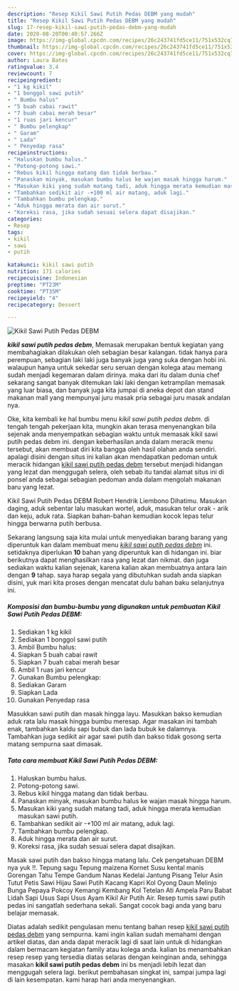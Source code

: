 ```yaml
---
description: "Resep Kikil Sawi Putih Pedas DEBM yang mudah"
title: "Resep Kikil Sawi Putih Pedas DEBM yang mudah"
slug: 17-resep-kikil-sawi-putih-pedas-debm-yang-mudah
date: 2020-08-20T00:40:57.266Z
image: https://img-global.cpcdn.com/recipes/26c243741fd5ce11/751x532cq70/kikil-sawi-putih-pedas-debm-foto-resep-utama.jpg
thumbnail: https://img-global.cpcdn.com/recipes/26c243741fd5ce11/751x532cq70/kikil-sawi-putih-pedas-debm-foto-resep-utama.jpg
cover: https://img-global.cpcdn.com/recipes/26c243741fd5ce11/751x532cq70/kikil-sawi-putih-pedas-debm-foto-resep-utama.jpg
author: Laura Bates
ratingvalue: 3.4
reviewcount: 7
recipeingredient:
- "1 kg kikil"
- "1 bonggol sawi putih"
- " Bumbu halus"
- "5 buah cabai rawit"
- "7 buah cabai merah besar"
- "1 ruas jari kencur"
- " Bumbu pelengkap"
- " Garam"
- " Lada"
- " Penyedap rasa"
recipeinstructions:
- "Haluskan bumbu halus."
- "Potong-potong sawi."
- "Rebus kikil hingga matang dan tidak berbau."
- "Panaskan minyak, masukan bumbu halus ke wajan masak hingga harum."
- "Masukan kiki yang sudah matang tadi, aduk hingga merata kemudian masukan sawi putih."
- "Tambahkan sedikit air -+100 ml air matang, aduk lagi."
- "Tambahkan bumbu pelengkap."
- "Aduk hingga merata dan air surut."
- "Koreksi rasa, jika sudah sesuai selera dapat disajikan."
categories:
- Resep
tags:
- kikil
- sawi
- putih

katakunci: kikil sawi putih 
nutrition: 171 calories
recipecuisine: Indonesian
preptime: "PT23M"
cooktime: "PT35M"
recipeyield: "4"
recipecategory: Dessert

---
```



![Kikil Sawi Putih Pedas DEBM](https://img-global.cpcdn.com/recipes/26c243741fd5ce11/751x532cq70/kikil-sawi-putih-pedas-debm-foto-resep-utama.jpg)

<b><i>kikil sawi putih pedas debm</i></b>, Memasak merupakan bentuk kegiatan yang membahagiakan dilakukan oleh sebagian besar kalangan. tidak hanya para perempuan, sebagian laki laki juga banyak juga yang suka dengan hobi ini. walaupun hanya untuk sekedar seru seruan dengan kolega atau memang sudah menjadi kegemaran dalam dirinya. maka dari itu dalam dunia chef sekarang sangat banyak ditemukan laki laki dengan ketrampilan memasak yang luar biasa, dan banyak juga kita jumpai di aneka depot dan stand makanan mall yang mempunyai juru masak pria sebagai juru masak andalan nya.

Oke, kita kembali ke hal bumbu menu <i>kikil sawi putih pedas debm</i>. di tengah tengah pekerjaan kita, mungkin akan terasa menyenangkan bila sejenak anda menyempatkan sebagian waktu untuk memasak kikil sawi putih pedas debm ini. dengan keberhasilan anda dalam meracik menu tersebut, akan membuat diri kita bangga oleh hasil olahan anda sendiri. apalagi disini dengan situs ini kalian akan mendapatkan pedoman untuk meracik hidangan <u>kikil sawi putih pedas debm</u> tersebut menjadi hidangan yang lezat dan menggugah selera, oleh sebab itu tandai alamat situs ini di ponsel anda sebagai sebagian pedoman anda dalam mengolah makanan baru yang lezat.

Kikil Sawi Putih Pedas DEBM Robert Hendrik Liembono Dihatimu. Masukan daging, aduk sebentar lalu masukan wortel, aduk, masukan telur orak - arik dan keju, aduk rata. Siapkan bahan-bahan kemudian kocok lepas telur hingga berwarna putih berbusa.


Sekarang langsung saja kita mulai untuk menyediakan barang barang yang diperuntuk kan dalam membuat menu <u><i>kikil sawi putih pedas debm</i></u> ini. setidaknya diperlukan <b>10</b> bahan yang diperuntuk kan di hidangan ini. biar berikutnya dapat menghasilkan rasa yang lezat dan nikmat. dan juga sediakan waktu kalian sejenak, karena kalian akan membuatnya antara lain dengan <b>9</b> tahap. saya harap segala yang dibutuhkan sudah anda siapkan disini, yuk mari kita proses dengan mencatat dulu bahan baku selanjutnya ini.

<!--inarticleads1-->

##### Komposisi dan bumbu-bumbu yang digunakan untuk pembuatan Kikil Sawi Putih Pedas DEBM:

1. Sediakan 1 kg kikil
1. Sediakan 1 bonggol sawi putih
1. Ambil  Bumbu halus:
1. Siapkan 5 buah cabai rawit
1. Siapkan 7 buah cabai merah besar
1. Ambil 1 ruas jari kencur
1. Gunakan  Bumbu pelengkap:
1. Sediakan  Garam
1. Siapkan  Lada
1. Gunakan  Penyedap rasa


Masukkan sawi putih dan masak hingga layu. Masukkan bakso kemudian aduk rata lalu masak hingga bumbu meresap. Agar masakan ini tambah enak, tambahkan kaldu sapi bubuk dan lada bubuk ke dalamnya. Tambahkan juga sedikit air agar sawi putih dan bakso tidak gosong serta matang sempurna saat dimasak. 

<!--inarticleads2-->

##### Tata cara membuat Kikil Sawi Putih Pedas DEBM:

1. Haluskan bumbu halus.
1. Potong-potong sawi.
1. Rebus kikil hingga matang dan tidak berbau.
1. Panaskan minyak, masukan bumbu halus ke wajan masak hingga harum.
1. Masukan kiki yang sudah matang tadi, aduk hingga merata kemudian masukan sawi putih.
1. Tambahkan sedikit air -+100 ml air matang, aduk lagi.
1. Tambahkan bumbu pelengkap.
1. Aduk hingga merata dan air surut.
1. Koreksi rasa, jika sudah sesuai selera dapat disajikan.


Masak sawi putih dan bakso hingga matang lalu. Cek pengetahuan DEBM nya yuk !!. Tepung sagu Tepung maizena Kornet Susu kental manis Gorengan Tahu Tempe Gandum Nanas Kedelai Jantung Pisang Telur Asin Tutut Petis Sawi Hijau Sawi Putih Kacang Kapri Kol Oyong Daun Melinjo Bunga Pepaya Pokcoy Kemangi Kembang Kol Tetelan Ati Ampela Paru Babat Lidah Sapi Usus Sapi Usus Ayam Kikil Air Putih Air. Resep tumis sawi putih pedas ini sangatlah sederhana sekali. Sangat cocok bagi anda yang baru belajar memasak. 

Diatas adalah sedikit pengulasan menu tentang bahan resep <u>kikil sawi putih pedas debm</u> yang sempurna. kami ingin kalian sudah memahami dengan artikel diatas, dan anda dapat meracik lagi di saat lain untuk di hidangkan dalam bermacam kegiatan family atau kolega anda. kalian bs menambahkan resep resep yang tersedia diatas selaras dengan keinginan anda, sehingga masakan <b>kikil sawi putih pedas debm</b> ini bs menjadi lebih lezat dan menggugah selera lagi. berikut pembahasan singkat ini, sampai jumpa lagi di lain kesempatan. kami harap hari anda menyenangkan.

